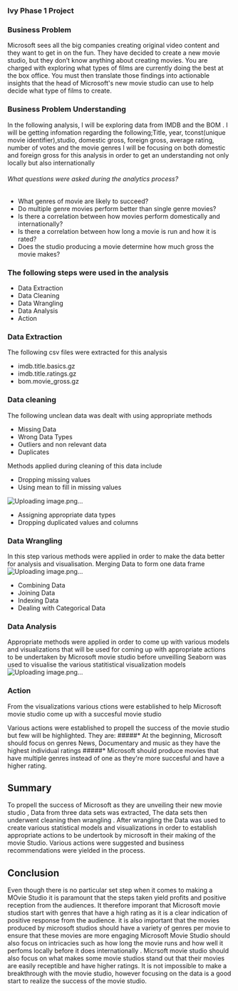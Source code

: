 ### Ivy Phase 1 Project

### Business Problem

Microsoft sees all the big companies creating original video content and they want to get in on the fun. They have decided to create a new movie studio, but they don’t know anything about creating movies. You are charged with exploring what types of films are currently doing the best at the box office. You must then translate those findings into actionable insights that the head of Microsoft's new movie studio can use to help decide what type of films to create.

### Business Problem Understanding
In the following analysis, I will be exploring data from IMDB and the BOM .
I will be getting infomation regarding the following;Title, year, tconst(unique movie identifier),studio, domestic gross, foreign gross, average rating, number of votes and the movie genres
I will be focusing on both domestic and foreign gross for this analysis in order to get an understanding not only locally but also internationally

###### What questions were asked during the analytics process?
* What genres of movie are likely to succeed?
* Do multiple genre movies perform better than single genre movies?
* Is there a correlation between how movies perform domestically and internationally?
* Is there a correlation between how long a movie is run and how it is rated?
* Does the studio producing a movie determine how much gross the movie makes?

### The following steps were used in the analysis
* Data Extraction
* Data Cleaning
* Data Wrangling
* Data Analysis
* Action

### Data Extraction 
The following csv files were extracted for this analysis

* imdb.title.basics.gz
* imdb.title.ratings.gz
* bom.movie_gross.gz

### Data cleaning
The following unclean data was dealt with using appropriate methods
* Missing Data
* Wrong Data Types
* Outliers and non relevant data
* Duplicates

Methods applied during cleaning of this data include
* Dropping missing values
* Using mean to fill in missing values

![Uploading image.png…]()

* Assigning appropriate data types 
* Dropping duplicated values and columns

### Data Wrangling
In this step various methods were applied in order to make the data better for analysis and visualisation.
Merging Data to form one data frame
![Uploading image.png…]()

* Combining Data
* Joining Data
* Indexing Data
* Dealing with Categorical Data


### Data Analysis
Appropriate methods were applied in order to come up with various models and visualizations that will be used for coming up with appropriate actions to be undertaken by Microsoft movie studio before unveilling
Seaborn was used to visualise the various statitistical visualization models
![Uploading image.png…]()



### Action
From the visualizations various ctions were established to help Microsoft movie studio come up with a succesful movie studio 

Various actions were established to propell the success of the movie studio but few will be highlighted. They are:
#####* At the beginning, Microsoft should focus on genres News, Documentary and music as they have the highest individual ratings
#####* Microsoft should produce movies that  have multiple genres instead of one as they're more succesful and have a higher rating.


## Summary

To propell the success of Microsoft as they are unveiling their new movie studio , Data from three data sets was extracted, The data sets then underwent cleaning then wrangling . After wrangling the Data was used to create various statistical models and visualizations in order to establish appropriate actions to be undertook by microsoft in their making of the movie Studio. Various actions were suggested and business recommendations were yielded in the process.

## Conclusion
Even though there is no particular set step when it comes to making a MOvie Studio it is paramount that the steps taken yield profits and positive reception from the audiences. It therefore imporant that Microsoft movie studios start with genres that have a high rating as it is a clear indication of positive response from the audience. it is also important  that the movies produced by microsoft studios should have a variety of genres per movie to ensure that these movies are more engaging 
Microsoft Movie Studio should also focus on intricacies such as how long the movie runs and how well it perfoms locally before it does internationally . Micrsoft movie studio should also focus on what makes some movie studios stand out that their movies are easily receptible and have higher ratings. It is not impossible to make a breakthrough with the movie studio, however focusing on the data is a good start to realize the success of the movie studio.
